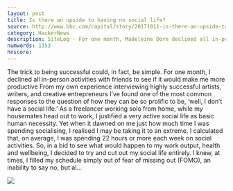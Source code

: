 ```yaml
---
layout: post
title: Is there an upside to having no social life?
source: http://www.bbc.com/capital/story/20171011-is-there-an-upside-to-having-no-social-life
category: HackerNews
description: SiteLog - For one month, Madeleine Dore declined all in-person activities with friends to see if it would make her more productive – with surprising results
numwords: 1353
hnscore: 
---
```


The trick to being successful could, in fact, be simple.  For one month, I declined all in-person activities with friends to see if it would make me more productive  From my own experience interviewing highly successful artists, writers, and creative entrepreneurs I’ve found one of the most common responses to the question of how they can be so prolific to be, ‘well, I don’t have a social life.’  As a freelancer working solo from home, while my housemates head out to work, I justified a very active social life as basic human necessity. Yet when it dawned on me just how much time I was spending socialising, I realised I may be taking it to an extreme.  I calculated that, on average, I was spending 22 hours or more each week on social activities. So, in a bid to see what would happen to my work output, health and wellbeing, I decided to try and cut out my social life entirely.  I knew, at times, I filled my schedule simply out of fear of missing out (FOMO), an inability to say no, but al...

![](http://ichef.bbci.co.uk/wwfeatures/live/624_351/images/live/p0/5j/pm/p05jpmyf.jpg)
<!--description-->